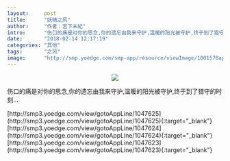 ```yaml
---
layout:     post
title:      "妖精之风"
author:     "作者：宮下未紀"
intro:      "伤口的痛是对你的思念,你的遗忘由我来守护,温暖的阳光被守护,终于到了猎守的时刻..."
date:       "2018-02-14 12:17:19"
categories: "其他"
tags:       "之风"
image:      "http://smp.yoedge.com/smp-app/resource/viewImage/1001578appline.png"
---
```

<div style="text-align: center">
<p><img src="http://smp.yoedge.com/smp-app/resource/viewImage/1001578appline.png"/></p>
</div>
<p class="post-meta">
<span>伤口的痛是对你的思念,你的遗忘由我来守护,温暖的阳光被守护,终于到了猎守的时刻...</span>
</p>
[http://smp3.yoedge.com/view/gotoAppLine/1047625](http://smp3.yoedge.com/view/gotoAppLine/1047625){:target="_blank"}
[http://smp3.yoedge.com/view/gotoAppLine/1047624](http://smp3.yoedge.com/view/gotoAppLine/1047624){:target="_blank"}
[http://smp3.yoedge.com/view/gotoAppLine/1047623](http://smp3.yoedge.com/view/gotoAppLine/1047623){:target="_blank"}


